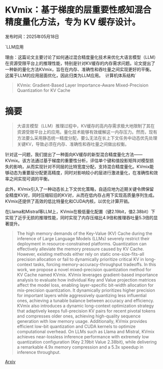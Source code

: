 # KVmix：基于梯度的层重要性感知混合精度量化方法，专为 KV 缓存设计。

发布时间：2025年05月18日

`LLM应用

理由：这篇论文主要讨论了如何通过混合精度量化技术来优化大语言模型（LLM）在资源受限平台上的推理性能，特别是针对KV缓存的内存需求问题。论文提出了一种新的量化方法KVmix，旨在在内存、准确性和吞吐量之间实现更好的平衡。这属于LLM的应用层面优化，因此归类为LLM应用。` `计算机体系结构`

> KVmix: Gradient-Based Layer Importance-Aware Mixed-Precision Quantization for KV Cache

# 摘要

> 大语言模型（LLM）推理过程中，KV缓存的高内存需求极大地限制了其在资源受限平台上的应用。量化技术能够有效缓解这一内存压力。然而，现有方法要么采用静态统一精度分配，要么无法在长上下文任务中动态优先处理关键KV，导致必须在内存、准确性和吞吐量之间做出权衡。

针对这一问题，我们提出了一种面向KV缓存的新型混合精度量化方法——KVmix。该方法通过基于梯度的重要性分析，评估单个键和值投影矩阵对模型损失的影响，从而实现针对不同层的比特宽度分配，支持混合精度量化。KVmix能够动态为重要层分配更高精度，同时对影响较小的层进行激进量化，在准确性和效率之间实现可调的平衡。

此外，KVmix引入了一种动态长上下文优化策略，自适应地为近期关键令牌保留全精度KV对，同时压缩较旧的KV对，从而在低内存占用下实现高质量序列生成。KVmix还提供了高效的低比特量化和CUDA内核，以优化计算开销。

在Llama和Mistral等LLM上，KVmix在极低量化配置（键2.19bit，值2.38bit）下实现了近乎无损的推理性能，同时实现了内存压缩比4.9倍和推理吞吐量5.3倍的显著提升。

> The high memory demands of the Key-Value (KV) Cache during the inference of Large Language Models (LLMs) severely restrict their deployment in resource-constrained platforms. Quantization can effectively alleviate the memory pressure caused by KV Cache. However, existing methods either rely on static one-size-fits-all precision allocation or fail to dynamically prioritize critical KV in long-context tasks, forcing memory-accuracy-throughput tradeoffs. In this work, we propose a novel mixed-precision quantization method for KV Cache named KVmix. KVmix leverages gradient-based importance analysis to evaluate how individual Key and Value projection matrices affect the model loss, enabling layer-specific bit-width allocation for mix-precision quantization. It dynamically prioritizes higher precision for important layers while aggressively quantizing less influential ones, achieving a tunable balance between accuracy and efficiency. KVmix also introduces a dynamic long-context optimization strategy that adaptively keeps full-precision KV pairs for recent pivotal tokens and compresses older ones, achieving high-quality sequence generation with low memory usage. Additionally, KVmix provides efficient low-bit quantization and CUDA kernels to optimize computational overhead. On LLMs such as Llama and Mistral, KVmix achieves near-lossless inference performance with extremely low quantization configuration (Key 2.19bit Value 2.38bit), while delivering a remarkable 4.9x memory compression and a 5.3x speedup in inference throughput.

[Arxiv](https://arxiv.org/abs/2506.08018)